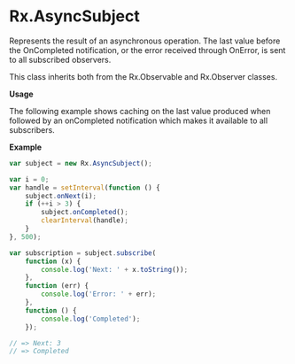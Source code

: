 # Rx.AsyncSubject

Represents the result of an asynchronous operation. The last value before the OnCompleted notification, or the error received through OnError, is sent to all subscribed observers.

This class inherits both from the Rx.Observable and Rx.Observer classes.

**Usage**

The following example shows caching on the last value produced when followed by an onCompleted notification which makes it available to all subscribers.

**Example**

```js
var subject = new Rx.AsyncSubject();

var i = 0;
var handle = setInterval(function () {
	subject.onNext(i);
	if (++i > 3) {
		subject.onCompleted();
		clearInterval(handle);
	}
}, 500);

var subscription = subject.subscribe(
    function (x) {
        console.log('Next: ' + x.toString());
    },
    function (err) {
        console.log('Error: ' + err);
    },
    function () {
        console.log('Completed');
    });

// => Next: 3
// => Completed
```




